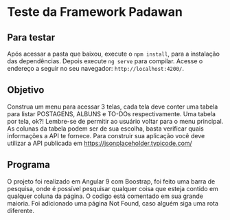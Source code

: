 # Teste da Framework Padawan

## Para testar
  Após acessar a pasta que baixou, execute o `npm install`, para a instalação das dependências.
  Depois execute `ng serve` para compilar. Acesse o endereço a seguir no seu navegador: `http://localhost:4200/`. 

## Objetivo
  Construa um menu para acessar 3 telas, cada tela deve conter uma tabela para listar POSTAGENS, ALBUNS e TO-DOs respectivamente. Uma tabela por tela, ok?! Lembre-se de permitir ao usuário voltar para o menu principal. As colunas da tabela podem ser de sua escolha, basta verificar quais informações a API te fornece.
  Para construir sua aplicação você deve utilizar a API publicada em https://jsonplaceholder.typicode.com/

## Programa
  O projeto foi realizado em Angular 9 com Boostrap, foi feito uma barra de pesquisa, onde é possível pesquisar qualquer coisa que esteja contido em qualquer coluna da página.
  O codigo está comentado em sua grande maioria.
  Foi adicionado uma página Not Found, caso alguém siga uma rota diferente.

  
  
